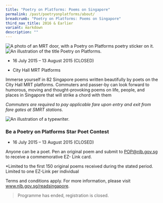 ```yaml
---
title: "Poetry on Platforms: Poems on Singapore"
permalink: /past/poetryonplatforms/about/
breadcrumb: "Poetry on Platforms: Poems on Singapore"
third_nav_title: 2016 & Earlier
variant: markdown
description: ""
---
```

![A photo of an MRT door, with a Poetry on Platforms poetry sticker on it.](https://exhibitions.nlb.gov.sg/images/event-images/poetry-on-platforms/poetry-on-platforms-tab-banner_400w.jpg)
![An illustration of the title Poetry on Platforms.](https://exhibitions.nlb.gov.sg/images/event-images/poetry-on-platforms/poetry-on-platforms-main-image.png)

*   16 July 2015 – 13 August 2015 (CLOSED)
    
*   City Hall MRT Platforms
    
Immerse yourself in 82 Singapore poems written beautifully by poets on the City Hall MRT platforms. Commuters and passer-by can look forward to humorous, moving and thought-provoking poems on life, people, and places in Singapore that will strike a chord with them

_Commuters are required to pay applicable fare upon entry and exit from fare gates at SMRT stations._

![An illustration of a typewriter.](https://exhibitions.nlb.gov.sg/images/event-images/poetry-on-platforms/POP02_400w.jpg)

### **Be a Poetry on Platforms Star Poet Contest**

*   16 July 2015 – 13 August 2015 (CLOSED)
    
Anyone can be a poet. Pen an original poem and submit to POP@nlb.gov.sg to receive a commemorative EZ- Link card.

\*Limited to the first 150 original poems received during the stated period. Limited to one EZ-Link per individual

Terms and conditions apply. For more information, please visit www.nlb.gov.sg/readsingapore.

> Programme has ended, registration is closed.